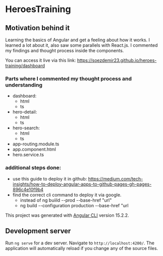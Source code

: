 # HeroesTraining

## Motivation behind it

Learning the basics of Angular and get a feeling about how it works.
I learned a lot about it, also saw some parallels with React.js.
I commented my findings and thought process inside the components.

You can access it live via this link:
https://soezdemir23.github.io/heroes-training/dashboard

### Parts where I commented my thought process and understanding

+ dashboard:
  + html
  + ts
+ hero-detail:
  + html
  + ts
+ hero-search:
  + html
  + ts
+ app-routing.module.ts
+ app.component.html
+ hero.service.ts

### additional steps done:

+ use this guide to deploy it in github: https://medium.com/tech-insights/how-to-deploy-angular-apps-to-github-pages-gh-pages-896c4e10f9b4
+ find the correct cli command to deploy it via google. 
  + instead of ng buiild --prod --base-href "url"
  +  ng build --configuration production --base-href "url



This project was generated with [Angular CLI](https://github.com/angular/angular-cli) version 15.2.2.

## Development server

Run `ng serve` for a dev server. Navigate to `http://localhost:4200/`. The application will automatically reload if you change any of the source files.

